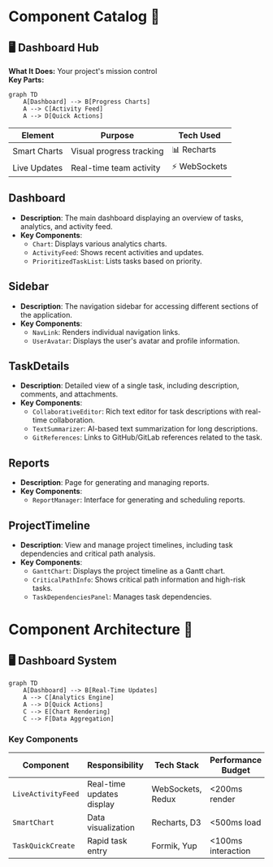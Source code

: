 # Component Catalog 🧩

## 🖥️ Dashboard Hub
**What It Does:** Your project's mission control  
**Key Parts:**
```mermaid
graph TD
    A[Dashboard] --> B[Progress Charts]
    A --> C[Activity Feed]
    A --> D[Quick Actions]
```

| Element               | Purpose                          | Tech Used       |
|-----------------------|----------------------------------|-----------------|
| Smart Charts          | Visual progress tracking         | 📊 Recharts    |
| Live Updates          | Real-time team activity          | ⚡ WebSockets  |

## Dashboard
- **Description**: The main dashboard displaying an overview of tasks, analytics, and activity feed.
- **Key Components**:
  - `Chart`: Displays various analytics charts.
  - `ActivityFeed`: Shows recent activities and updates.
  - `PrioritizedTaskList`: Lists tasks based on priority.

## Sidebar
- **Description**: The navigation sidebar for accessing different sections of the application.
- **Key Components**:
  - `NavLink`: Renders individual navigation links.
  - `UserAvatar`: Displays the user's avatar and profile information.

## TaskDetails
- **Description**: Detailed view of a single task, including description, comments, and attachments.
- **Key Components**:
  - `CollaborativeEditor`: Rich text editor for task descriptions with real-time collaboration.
  - `TextSummarizer`: AI-based text summarization for long descriptions.
  - `GitReferences`: Links to GitHub/GitLab references related to the task.

## Reports
- **Description**: Page for generating and managing reports.
- **Key Components**:
  - `ReportManager`: Interface for generating and scheduling reports.

## ProjectTimeline
- **Description**: View and manage project timelines, including task dependencies and critical path analysis.
- **Key Components**:
  - `GanttChart`: Displays the project timeline as a Gantt chart.
  - `CriticalPathInfo`: Shows critical path information and high-risk tasks.
  - `TaskDependenciesPanel`: Manages task dependencies.

# Component Architecture 🧩

## 🖥️ Dashboard System
```mermaid
graph TD
    A[Dashboard] --> B[Real-Time Updates]
    A --> C[Analytics Engine]
    A --> D[Quick Actions]
    C --> E[Chart Rendering]
    C --> F[Data Aggregation]
```

### Key Components
| Component           | Responsibility              | Tech Stack       | Performance Budget |
|---------------------|-----------------------------|------------------|---------------------|
| `LiveActivityFeed`  | Real-time updates display   | WebSockets, Redux| <200ms render       |
| `SmartChart`        | Data visualization          | Recharts, D3     | <500ms load         |
| `TaskQuickCreate`   | Rapid task entry            | Formik, Yup      | <100ms interaction  |